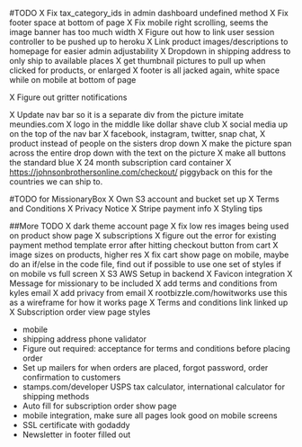 #TODO
X Fix tax_category_ids in admin dashboard undefined method
X Fix footer space at bottom of page
X Fix mobile right scrolling, seems the image banner has too much width
X Figure out how to link user session controller to be pushed up to heroku
X Link product images/descriptions to homepage for easier admin adjustability
X Dropdown in shipping address to only ship to available places
X get thumbnail pictures to pull up when clicked for products, or enlarged
X footer is all jacked again, white space while on mobile at bottom of page

X Figure out gritter notifications

X Update nav bar so it is a separate div from the picture imitate meundies.com
X logo in the middle like dollar shave club
X social media up on the top of the nav bar
X facebook, instagram, twitter, snap chat,
X product instead of people on the sisters drop down
X make the picture span across the entire drop down  with the text on the picture
X make all buttons the standard blue
X 24 month subscription card container
X https://johnsonbrothersonline.com/checkout/ piggyback on this for the countries we can ship to.

#TODO for MissionaryBox
X Own S3 account and bucket set up
X Terms and Conditions
X Privacy Notice
X Stripe payment info
X Styling tips

##More TODO
X dark theme account page
X fix low res images being used on product show page
X subscriptions
X figure out the error for existing payment method template error after hitting checkout button from cart
X image sizes on products, higher res
X fix cart show page on mobile, maybe do an if/else in the code file, find out if possible to use one set of styles if on mobile vs full screen
X S3 AWS Setup in backend
X Favicon integration
X Message for missionary to be included
X add terms and conditions from kyles email
X add privacy from email 
X rootbizzle.com/howitworks use this as a wireframe for how it works page
X Terms and conditions link linked up
X Subscription order view page styles

- mobile 
- shipping address phone validator
- Figure out required: acceptance for terms and conditions before placing order
- Set up mailers for when orders are placed, forgot password, order confirmation to customers
- stamps.com/developer USPS tax calculator, international calculator for shipping methods
- Auto fill for subscription order show page
- mobile integration, make sure all pages look good on mobile screens
- SSL certificate with godaddy
- Newsletter in footer filled out
